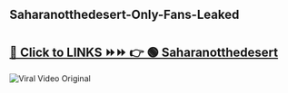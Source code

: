 
 ## Saharanotthedesert-Only-Fans-Leaked

# <h2><a href="https://clipsfans.com/Saharanotthedesert&ref=git">🔗 Click to LINKS ⏩⏩ 👉 🟢 Saharanotthedesert </a></h2>

<a href="https://clipsfans.com/Saharanotthedesert&ref=git" rel="nofollow" data-target="animated-image.originalLink"><img src="https://i.ibb.co.com/xMMVF88/686577567.gif" alt="Viral Video Original" style="max-width: 100%; display: inline-block;" data-target="animated-image.originalImage"></a>
